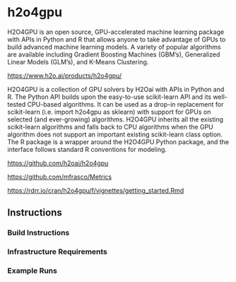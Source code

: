 # h2o4gpu

H2O4GPU is an open source, GPU-accelerated machine learning package with APIs in Python and R that allows anyone to take advantage of GPUs to build advanced machine learning models. A variety of popular algorithms are available including Gradient Boosting Machines (GBM’s), Generalized Linear Models (GLM’s), and K-Means Clustering.

https://www.h2o.ai/products/h2o4gpu/

H2O4GPU is a collection of GPU solvers by H2Oai with APIs in Python and R. The Python API builds upon the easy-to-use scikit-learn API and its well-tested CPU-based algorithms. It can be used as a drop-in replacement for scikit-learn (i.e. import h2o4gpu as sklearn) with support for GPUs on selected (and ever-growing) algorithms. H2O4GPU inherits all the existing scikit-learn algorithms and falls back to CPU algorithms when the GPU algorithm does not support an important existing scikit-learn class option. The R package is a wrapper around the H2O4GPU Python package, and the interface follows standard R conventions for modeling.

https://github.com/h2oai/h2o4gpu


https://github.com/mfrasco/Metrics

https://rdrr.io/cran/h2o4gpu/f/vignettes/getting_started.Rmd

## Instructions

### Build Instructions

### Infrastructure Requirements

### Example Runs


